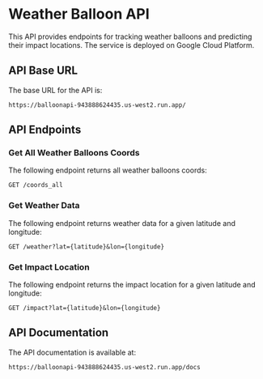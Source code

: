 # Weather Balloon API

This API provides endpoints for tracking weather balloons and predicting their impact locations. The service is deployed on Google Cloud Platform.

## API Base URL

The base URL for the API is:

```
https://balloonapi-943888624435.us-west2.run.app/
```

## API Endpoints

### Get All Weather Balloons Coords

The following endpoint returns all weather balloons coords:

```
GET /coords_all
```

### Get Weather Data

The following endpoint returns weather data for a given latitude and longitude:

```
GET /weather?lat={latitude}&lon={longitude}
```

### Get Impact Location

The following endpoint returns the impact location for a given latitude and longitude:

```
GET /impact?lat={latitude}&lon={longitude}
```




## API Documentation

The API documentation is available at:

```
https://balloonapi-943888624435.us-west2.run.app/docs
```
